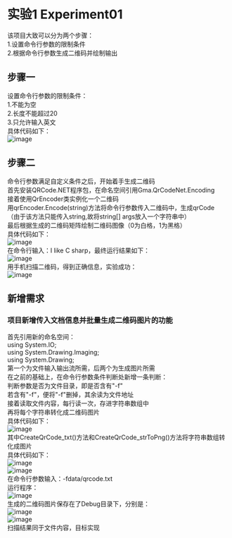 # 实验1 Experiment01
该项目大致可以分为两个步骤：  
    1.设置命令行参数的限制条件  
    2.根据命令行参数生成二维码并绘制输出  
## 步骤一
设置命令行参数的限制条件：  
   1.不能为空  
   2.长度不能超过20  
   3.只允许输入英文  
具体代码如下：  
![image](https://github.com/3017218159/ConsoleApp1/blob/master/2.png)  
## 步骤二
命令行参数满足自定义条件之后，开始着手生成二维码  
首先安装QRCode.NET程序包，在命名空间引用Gma.QrCodeNet.Encoding  
接着使用QrEncoder类实例化一个二维码  
用qrEncoder.Encode(string)方法将命令行参数传入二维码中，生成qrCode  
（由于该方法只能传入string,故将string[] args放入一个字符串中）  
最后根据生成的二维码矩阵绘制二维码图像（0为白格，1为黑格）  
具体代码如下：  
![image](https://github.com/3017218159/ConsoleApp1/blob/master/3.png)  
在命令行输入：I like C sharp，最终运行结果如下：  
![image](https://github.com/3017218159/ConsoleApp1/blob/master/1.png)  
用手机扫描二维码，得到正确信息，实验成功：  
![image](https://github.com/3017218159/ConsoleApp1/blob/master/4.png)
## 新增需求
### 项目新增传入文档信息并批量生成二维码图片的功能
首先引用新的命名空间：  
  using System.IO;  
  using System.Drawing.Imaging;  
  using System.Drawing;  
第一个为文件输入输出流所需，后两个为生成图片所需  
在之前的基础上，在命令行参数条件判断处新增一条判断：  
判断参数是否为文件目录，即是否含有"-f"  
若含有"-f"，便将"-f"删掉，其余读为文件地址  
接着读取文件内容，每行读一次，存进字符串数组中  
再将每个字符串转化成二维码图片  
具体代码如下：  
![image](https://github.com/3017218159/ConsoleApp1/blob/master/5.png)  
其中CreateQrCode_txt()方法和CreateQrCode_strToPng()方法将字符串数组转化成图片  
具体代码如下：  
![image](https://github.com/3017218159/ConsoleApp1/blob/master/6.png)  
![image](https://github.com/3017218159/ConsoleApp1/blob/master/7.png)  
在命令行参数输入：-fdata/qrcode.txt  
运行程序：  
![image](https://github.com/3017218159/ConsoleApp1/blob/master/8.png)  
生成的二维码图片保存在了Debug目录下，分别是：  
![image](https://github.com/3017218159/ConsoleApp1/blob/master/0.png)  
![image](https://github.com/3017218159/ConsoleApp1/blob/master/1%20(2).png)  
扫描结果同于文件内容，目标实现
